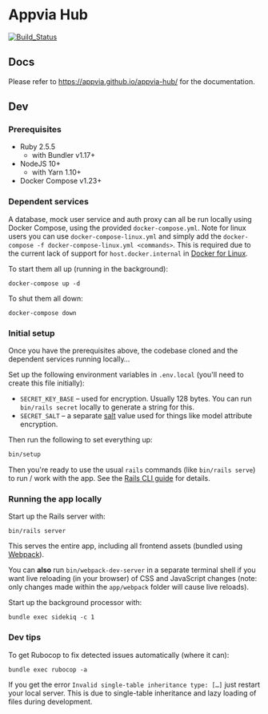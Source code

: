 # Appvia Hub

[![Build_Status](https://circleci.com/gh/appvia/appvia-hub.svg?style=svg&circle-token=ea303efa15990d76dc61bbbed4e4b634b578299f)](https://circleci.com/gh/appvia/appvia-hub)

## Docs

Please refer to https://appvia.github.io/appvia-hub/ for the documentation.

## Dev

### Prerequisites

- Ruby 2.5.5
  - with Bundler v1.17+
- NodeJS 10+
  - with Yarn 1.10+
- Docker Compose v1.23+

### Dependent services

A database, mock user service and auth proxy can all be run locally using Docker Compose, using the provided `docker-compose.yml`.
Note for linux users you can use `docker-compose-linux.yml` and simply add the `docker-compose -f docker-compose-linux.yml <commands>`. This is required due to the current lack of support for `host.docker.internal` in [Docker for Linux](https://github.com/docker/for-linux/issues/264).

To start them all up (running in the background):

```shell
docker-compose up -d
```

To shut them all down:

```shell
docker-compose down
```

### Initial setup

Once you have the prerequisites above, the codebase cloned and the dependent services running locally…

Set up the following environment variables in `.env.local` (you'll need to create this file initially):
- `SECRET_KEY_BASE` – used for encryption. Usually 128 bytes. You can run `bin/rails secret` locally to generate a string for this.
- `SECRET_SALT` – a separate [salt](https://en.wikipedia.org/wiki/Salt_(cryptography)) value used for things like model attribute encryption.

Then run the following to set everything up:

```bash
bin/setup
```

Then you're ready to use the usual `rails` commands (like `bin/rails serve`) to run / work with the app. See the [Rails CLI guide](http://guides.rubyonrails.org/command_line.html) for details.

### Running the app locally

Start up the Rails server with:

```shell
bin/rails server
```

This serves the entire app, including all frontend assets (bundled using [Webpack](https://webpack.js.org/)).

You can **also** run `bin/webpack-dev-server` in a separate terminal shell if you want live reloading (in your browser) of CSS and JavaScript changes (note: only changes made within the `app/webpack` folder will cause live reloads).

Start up the background processor with:

```shell
bundle exec sidekiq -c 1
```

### Dev tips

To get Rubocop to fix detected issues automatically (where it can):

```shell
bundle exec rubocop -a
```

If you get the error `Invalid single-table inheritance type: […]` just restart your local server. This is due to single-table inheritance and lazy loading of files during development.
